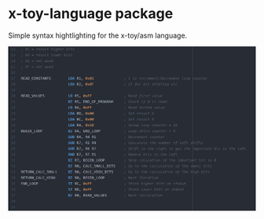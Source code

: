 # x-toy-language package

Simple syntax hightlighting for the x-toy/asm language.

![A screenshot of your package](https://github.com/AlexAUT/xtoy-language/blob/master/preview.png?raw=true)
